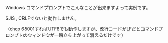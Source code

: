 Windows コマンドプロンプトでこんなことが出来ますよって実例です。

SJIS , CRLFでないと動作しません。

（chcp 65001すればUTF8でも動作しますが、改行コードがLFだとコマンドプロンプトのウィンドウが一瞬立ち上がって消えるだけです）

